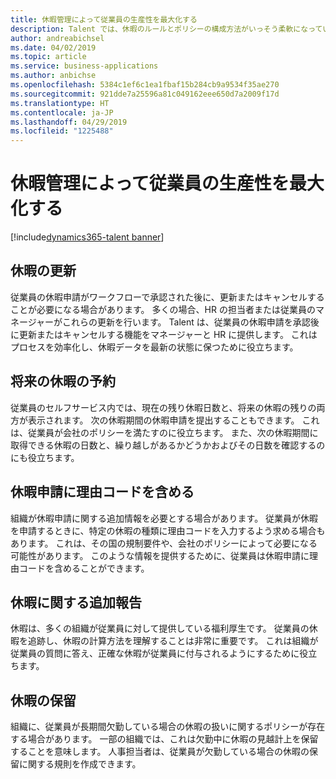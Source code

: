 ```yaml
---
title: 休暇管理によって従業員の生産性を最大化する
description: Talent では、休暇のルールとポリシーの構成方法がいっそう柔軟になっています。
author: andreabichsel
ms.date: 04/02/2019
ms.topic: article
ms.service: business-applications
ms.author: anbichse
ms.openlocfilehash: 5384c1ef6c1ea1fbaf15b284cb9a9534f35ae270
ms.sourcegitcommit: 921dde7a25596a81c049162eee650d7a2009f17d
ms.translationtype: HT
ms.contentlocale: ja-JP
ms.lasthandoff: 04/29/2019
ms.locfileid: "1225488"
---
```

# <a name="maximize-employee-productivity-through-leave-and-absence-management"></a>休暇管理によって従業員の生産性を最大化する
      
[!include[dynamics365-talent banner](../../includes/dynamics365-talent.md)]

            
## <a name="updating-time-off"></a>休暇の更新
            
従業員の休暇申請がワークフローで承認された後に、更新またはキャンセルすることが必要になる場合があります。 多くの場合、HR の担当者または従業員のマネージャーがこれらの更新を行います。 Talent は、従業員の休暇申請を承認後に更新またはキャンセルする機能をマネージャーと HR に提供します。 これはプロセスを効率化し、休暇データを最新の状態に保つために役立ちます。
            
## <a name="book-future-time-off"></a>将来の休暇の予約
            
従業員のセルフサービス内では、現在の残り休暇日数と、将来の休暇の残りの両方が表示されます。 次の休暇期間の休暇申請を提出することもできます。 これは、従業員が会社のポリシーを満たすのに役立ちます。 また、次の休暇期間に取得できる休暇の日数と、繰り越しがあるかどうかおよびその日数を確認するのにも役立ちます。

## <a name="include-reason-codes-with-leave-requests"></a>休暇申請に理由コードを含める

組織が休暇申請に関する追加情報を必要とする場合があります。 従業員が休暇を申請するときに、特定の休暇の種類に理由コードを入力するよう求める場合もあります。 これは、その国の規制要件や、会社のポリシーによって必要になる可能性があります。 このような情報を提供するために、従業員は休暇申請に理由コードを含めることができます。 

## <a name="additional-reporting-for-leave-and-absence"></a>休暇に関する追加報告

休暇は、多くの組織が従業員に対して提供している福利厚生です。 従業員の休暇を追跡し、休暇の計算方法を理解することは非常に重要です。 これは組織が従業員の質問に答え、正確な休暇が従業員に付与されるようにするために役立ちます。 

## <a name="leave-suspension"></a>休暇の保留

組織に、従業員が長期間欠勤している場合の休暇の扱いに関するポリシーが存在する場合があります。 一部の組織では、これは欠勤中に休暇の見越計上を保留することを意味します。 人事担当者は、従業員が欠勤している場合の休暇の保留に関する規則を作成できます。 
